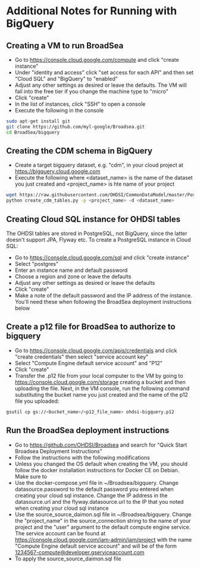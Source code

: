 # Additional Notes for Running with BigQuery

## Creating a VM to run BroadSea

- Go to https://console.cloud.google.com/compute and click "create instance"
- Under "identity and access" click "set access for each API" and then set
  "Cloud SQL" and "BigQuery" to "enabled"
- Adjust any other settings as desired or leave the defaults.  The VM will fall
  into the free tier if you change the machine type to "micro"
- Click "create"
- In the list of instances, click "SSH" to open a console
- Execute the following in the console

```bash
sudo apt-get install git
git clone https://github.com/myl-google/Broadsea.git
cd BroadSea/bigquery
```

## Creating the CDM schema in BigQuery

- Create a target bigquery dataset, e.g. "cdm", in your cloud project at
  https://bigquery.cloud.google.com
- Execute the following where <dataset_name> is the name of the dataset you just
  created and <project_name> is hte name of your project

``` bash
wget https://raw.githubusercontent.com/OHDSI/CommonDataModel/master/PostgreSQL/OMOP%20CDM%20ddl%20-%20PostgreSQL.sql
python create_cdm_tables.py -p <project_name> -d <dataset_name>
```

## Creating Cloud SQL instance for OHDSI tables

The OHDSI tables are stored in PostgreSQL, not BigQuery, since the latter
doesn't support JPA, Flyway etc.  To create a PostgreSQL instance in Cloud SQL:

- Go to https://console.cloud.google.com/sql and click "create instance"
- Select "postgres"
- Enter an instance name and default password
- Choose a region and zone or leave the defaults
- Adjust any other settings as desired or leave the defaults
- Click "create"
- Make a note of the default password and the IP address of the instance. You'll
  need these when following the BroadSea deployment instructions below

## Create a p12 file for BroadSea to authorize to bigquery

- Go to https://console.cloud.google.com/apis/credentials and click "create
  credentials" then select "service account key"
- Select "Compute Engine default service account" and "P12"
- Click "create"
- Transfer the .p12 file from your local computer to the VM by going to
  https://console.cloud.google.com/storage creating a bucket and then uploading
  the file. Next, in the VM console, run the following command substituting the
  bucket name you just created and the name of the p12 file you uploaded:
``` bash
gsutil cp gs://<bucket_name>/<p12_file_name> ohdsi-bigquery.p12
```

## Run the BroadSea deployment instructions

- Go to https://github.com/OHDSI/Broadsea and search for "Quick Start Broadsea
  Deployment Instructions"
- Follow the instructions with the following modifications
- Unless you changed the OS default when creating the VM, you should follow the
  docker installation instructions for Docker CE on Debian.  Make sure to
- Use the docker-compose.yml file in ~/Broadsea/bigquery.  Change
  datasource.password to the default password you entered when creating your
  cloud sql instance.  Change the IP address in the datasource.url and the
  flyway.datasource.url to the IP that you noted when creating your cloud sql
  instance
- Use the source_source_daimon.sql file in ~/Broadsea/bigquery.  Change the
  "project_name" in the source_connection string to the name of your project and
  the "user" argument to the default compute engine service.  The service
  account can be found at https://console.cloud.google.com/iam-admin/iam/project
  with the name "Compute Engine default service account" and will be of the form
  1234567-compute@developer.gserviceaccount.com
- To apply the source_source_daimon.sql file
